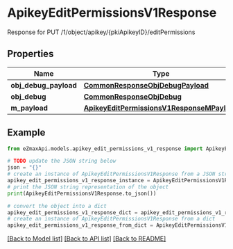# ApikeyEditPermissionsV1Response

Response for PUT /1/object/apikey/{pkiApikeyID}/editPermissions

## Properties

Name | Type | Description | Notes
------------ | ------------- | ------------- | -------------
**obj_debug_payload** | [**CommonResponseObjDebugPayload**](CommonResponseObjDebugPayload.md) |  | 
**obj_debug** | [**CommonResponseObjDebug**](CommonResponseObjDebug.md) |  | [optional] 
**m_payload** | [**ApikeyEditPermissionsV1ResponseMPayload**](ApikeyEditPermissionsV1ResponseMPayload.md) |  | 

## Example

```python
from eZmaxApi.models.apikey_edit_permissions_v1_response import ApikeyEditPermissionsV1Response

# TODO update the JSON string below
json = "{}"
# create an instance of ApikeyEditPermissionsV1Response from a JSON string
apikey_edit_permissions_v1_response_instance = ApikeyEditPermissionsV1Response.from_json(json)
# print the JSON string representation of the object
print(ApikeyEditPermissionsV1Response.to_json())

# convert the object into a dict
apikey_edit_permissions_v1_response_dict = apikey_edit_permissions_v1_response_instance.to_dict()
# create an instance of ApikeyEditPermissionsV1Response from a dict
apikey_edit_permissions_v1_response_from_dict = ApikeyEditPermissionsV1Response.from_dict(apikey_edit_permissions_v1_response_dict)
```
[[Back to Model list]](../README.md#documentation-for-models) [[Back to API list]](../README.md#documentation-for-api-endpoints) [[Back to README]](../README.md)


